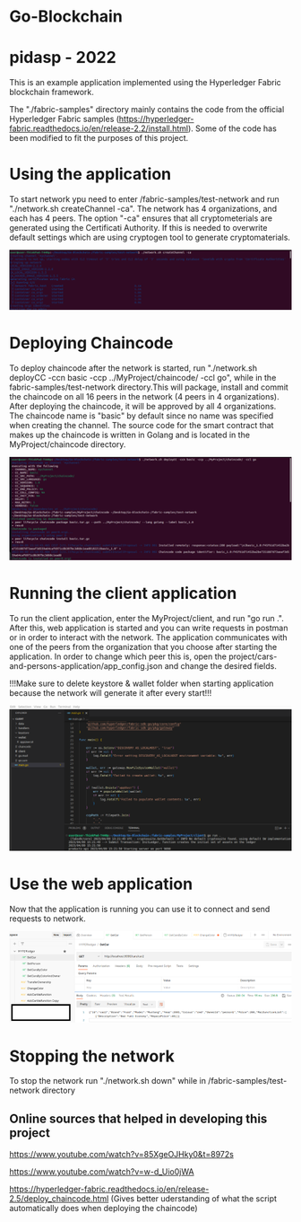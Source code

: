 ﻿# Go-Blockchain
# pidasp - 2022

This is an example application implemented using the Hyperledger Fabric blockchain framework.

The "./fabric-samples" directory mainly contains the code from the official Hyperledger Fabric samples (https://hyperledger-fabric.readthedocs.io/en/release-2.2/install.html). Some of the code has been modified to fit the purposes of this project.

# Using the application

To start network ypu need to enter /fabric-samples/test-network and run "./network.sh createChannel -ca".
The network has 4 organizations, and each has 4 peers.
The option "-ca" ensures that all cryptometerials are generated using the Certificati Authority. If this is needed to overwrite default settings which are using cryptogen tool to generate cryptomaterials.

![alt text](Images/starting.png?raw=true)


# Deploying Chaincode
To deploy chaincode after the network is started, run "./network.sh deployCC -ccn basic -ccp ../MyProject/chaincode/ -ccl go", while in the fabric-samples/test-network directory.This will package, install and commit the chaincode on all 16 peers in the network (4 peers in 4 organizations). After deploying the chaincode, it will be approved by all 4 organizations. The chaincode name is "basic" by default since no name was specified when creating the channel. The source code for the smart contract that makes up the chaincode is written in Golang and is located in the MyProject/chaincode directory.

![alt text](Images/deploy.png?raw=true)



# Running the client application
To run the client application, enter the MyProject/client, and run "go run .". After this, web application is started and you can write requests in postman or in order to interact with the network. The application communicates with one of the peers from the organization that you choose after starting the application. In order to change which peer this is, open the project/cars-and-persons-application/app_config.json and change the desired fields.

!!!Make sure to delete keystore & wallet folder when starting application because the network will generate it after every start!!!

![alt text](Images/runClient.png?raw=true)

# Use the web application 
Now that the application is running you can use it to connect and send requests to network.


![alt text](Images/postman.png?raw=true)

# Stopping the network

To stop the network run "./network.sh down" while in /fabric-samples/test-network directory


## Online sources that helped in developing this project

https://www.youtube.com/watch?v=85XgeOJHky0&t=8972s

https://www.youtube.com/watch?v=w-d_Uio0jWA

https://hyperledger-fabric.readthedocs.io/en/release-2.5/deploy_chaincode.html (Gives better uderstanding of what the script automatically does when deploying the chaincode)
